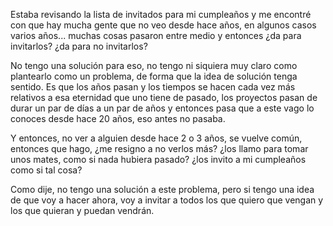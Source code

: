 ---
---

Estaba revisando la lista de invitados para mi cumpleaños y me encontré con que
hay mucha gente que no veo desde hace años, en algunos casos varios años...
muchas cosas pasaron entre medio y entonces ¿da para invitarlos? ¿da para no
invitarlos?

No tengo una solución para eso, no tengo ni siquiera muy claro como plantearlo
como un problema, de forma que la idea de solución tenga sentido. Es que los
años pasan y los tiempos se hacen cada vez más relativos a esa eternidad que
uno tiene de pasado, los proyectos pasan de durar un par de días a un par de
años y entonces pasa que a este vago lo conoces desde hace 20 años, eso antes
no pasaba.

Y entonces, no ver a alguien desde hace 2 o 3 años, se vuelve común, entonces
que hago, ¿me resigno a no verlos más? ¿los llamo para tomar unos mates, como
si nada hubiera pasado? ¿los invito a mi cumpleaños como si tal cosa?

Como dije, no tengo una solución a este problema, pero si tengo una idea de que
voy a hacer ahora, voy a invitar a todos los que quiero que vengan y los que
quieran y puedan vendrán.
